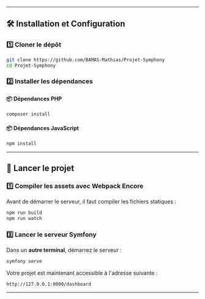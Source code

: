 
---

## 🛠️ Installation et Configuration

### 1️⃣ Cloner le dépôt
```sh
git clone https://github.com/BAMAS-Mathias/Projet-Symphony
cd Projet-Symphony
```

### 2️⃣ Installer les dépendances
#### 📦 Dépendances PHP
```sh
composer install
```

#### 📦 Dépendances JavaScript
```sh
npm install
```

---

## 🚀 Lancer le projet

### 1️⃣ Compiler les assets avec Webpack Encore
Avant de démarrer le serveur, il faut compiler les fichiers statiques :
```sh
npm run build
npm run watch
```

### 3️⃣ Lancer le serveur Symfony
Dans un **autre terminal**, démarrez le serveur :
```sh
symfony serve
```

Votre projet est maintenant accessible à l'adresse suivante :
```
http://127.0.0.1:8000/dashboard
```

---
